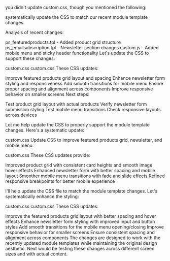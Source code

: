 you didn't update custom.css, though you mentioned the following:

systematically update the CSS to match our recent module template changes.

Analysis of recent changes:

ps_featuredproducts.tpl - Added product grid structure
ps_emailsubscription.tpl - Newsletter section changes
custom.js - Added mobile menu and sticky header functionality
Let's update the CSS to support these changes:

custom.css
custom.css
These CSS updates:

Improve featured products grid layout and spacing
Enhance newsletter form styling and responsiveness
Add smooth transitions for mobile menu
Ensure proper spacing and alignment across components
Improve responsive behavior on smaller screens
Next steps:

Test product grid layout with actual products
Verify newsletter form submission styling
Test mobile menu transitions
Check responsive layouts across devices

Let me help update the CSS to properly support the module template changes. Here's a systematic update:

custom.css
Update CSS to improve featured products grid, newsletter, and mobile menu:

custom.css
These CSS updates provide:

Improved product grid with consistent card heights and smooth image hover effects
Enhanced newsletter form with better spacing and mobile layout
Smoother mobile menu transitions with fade and slide effects
Refined responsive breakpoints for better mobile experience

I'll help update the CSS file to match the module template changes. Let's systematically enhance the styling:

custom.css
custom.css
These CSS updates:

Improve the featured products grid layout with better spacing and hover effects
Enhance newsletter form styling with improved input and button styles
Add smooth transitions for the mobile menu opening/closing
Improve responsive behavior for smaller screens
Ensure consistent spacing and alignment across components
The changes are designed to work with the recently updated module templates while maintaining the original design aesthetic. Next would be testing these changes across different screen sizes and with actual content.
